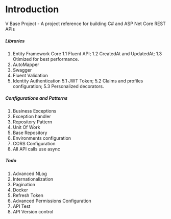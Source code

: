 # Introduction 
V Base Project - A project reference for building C# and ASP Net Core REST APIs

##### Libraries

1.	Entity Framework Core
	1.1	Fluent API;
	1.2	CreatedAt and UpdatedAt;
	1.3 Otimized for best performance.
2.  AutoMapper
3.  Swagger
4.  Fluent Validation
5.  Identity Authentication
	5.1	JWT Token;
	5.2 Claims and profiles configuration;
	5.3	Personalized decorators.

##### Configurations and Patterns

1.  Business Exceptions
2.  Exception handler
3.  Repository Pattern
4.  Unit Of Work
5.  Base Repository
6.  Environments configuration
7.	CORS Configuration
8.	All API calls use async

##### Todo 
1.  Advanced NLog
2.  Internationalization
3.  Pagination
4.  Docker
5.  Refresh Token
6.	Advanced Permissions Configuration
7.	API Test
8.	API Version control


